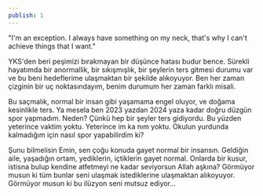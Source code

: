 ```yaml
---
publish: 1
---
```


"I'm an exception. I always have something on my neck, that's why I can't achieve things that I want."

YKS'den beri peşimizi bırakmayan bir düşünce hatası budur bence. Sürekli hayatımda bir anormallik, bir sıkışmışlık, bir şeylerin ters gitmesi durumu var ve bu beni hedeflerime ulaşmaktan bir şekilde alıkoyuyor. Ben her zaman çizginin bir uç noktasındayım, benim durumum her zaman farklı misali.

Bu saçmalık, normal bir insan gibi yaşamama engel oluyor, ve doğama kesinlikle ters. Ya mesela ben 2023 yazdan 2024 yaza kadar doğru düzgün spor yapmadım. Neden? Çünkü hep bir şeyler ters gidiyordu. Bu yüzden yeterince vaktim yoktu. Yeterince im ka nım yoktu. Okulun yurdunda kalmadığım için nasıl spor yapabilirdim ki? 

Şunu bilmelisin Emin, sen çoğu konuda gayet normal bir insansın. Geldiğin aile, yaşadığın ortam, yediklerin, içtiklerin gayet normal. Onlarda bir kusur, istisna bulup kendine atfetmeyi ne kadar seviyorsun Allah aşkına? Görmüyor musun ki tüm bunlar seni ulaşmak istediklerine ulaşmaktan alıkoyuyor. Görmüyor musun ki bu ilüzyon seni mutsuz ediyor...